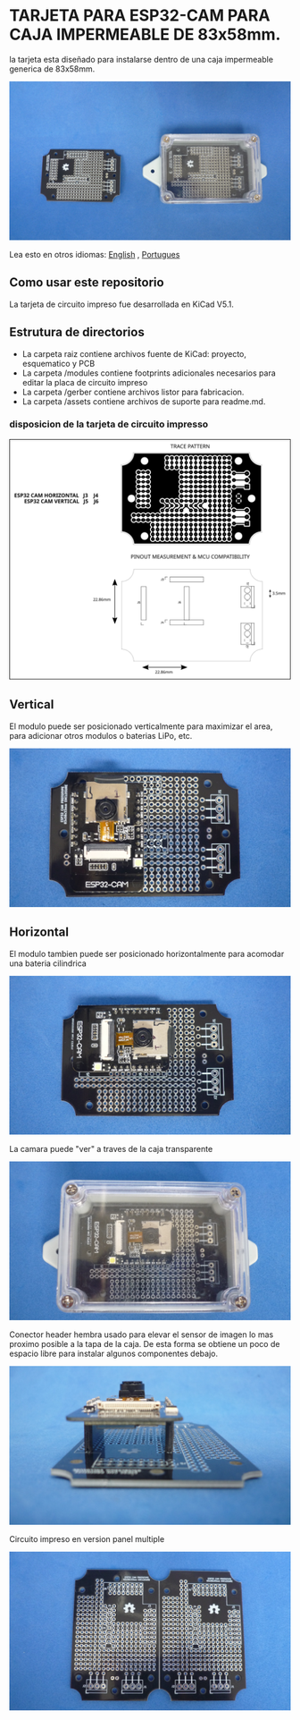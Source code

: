 # TARJETA PARA ESP32-CAM PARA CAJA IMPERMEABLE DE 83x58mm.

la tarjeta esta diseñado para instalarse dentro de una caja impermeable generica de 83x58mm.

![MODULE](/esp32cam-proto-83x58mm/assets/img/pcbandenclosure.jpg)

Lea esto en otros idiomas: [English](/esp32cam-proto-83x58mm/README.md) , [Portugues](/esp32cam-proto-83x58mm/assets/md/README.pt.md)

## Como usar este repositorio

La tarjeta de circuito impreso fue desarrollada en KiCad V5.1.

## Estrutura de directorios

* La carpeta raiz contiene archivos fuente de KiCad: proyecto, esquematico y PCB
* La carpeta /modules contiene footprints adicionales necesarios para editar la placa de circuito impreso
* La carpeta /gerber contiene archivos listor para fabricacion.
* La carpeta /assets contiene archivos de suporte para readme.md.

### disposicion de la tarjeta de circuito impresso

![MODULE](/esp32cam-proto-83x58mm/assets/img/pinout.svg)

## Vertical

El modulo puede ser posicionado verticalmente para maximizar el area, para adicionar otros modulos o baterias LiPo, etc.


![MODULE](/esp32cam-proto-83x58mm/assets/img/vertical.jpg)

## Horizontal

El modulo tambien puede ser posicionado horizontalmente para acomodar una bateria cilindrica

![MODULE](/esp32cam-proto-83x58mm/assets/img/horizontal.jpg)

La camara puede "ver" a traves de la caja transparente

![MODULE](/esp32cam-proto-83x58mm/assets/img/sensor.jpg)

Conector header hembra usado para elevar el sensor de imagen lo mas proximo posible a la tapa de la caja. De esta forma se obtiene un poco de espacio libre para instalar algunos componentes debajo.

![MODULE](/esp32cam-proto-83x58mm/assets/img/space.jpg)

Circuito impreso en version panel multiple

![MODULE](/esp32cam-proto-83x58mm/assets/img/panel.jpg)


